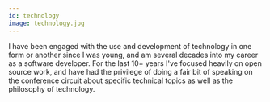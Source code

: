 ```yaml
---
id: technology
image: technology.jpg
---
```


I have been engaged with the use and development of technology in one form or another since I was
young, and am several decades into my career as a software developer. For the last 10+ years I've focused heavily on open source work, and have had the privilege
of doing a fair bit of speaking on the conference circuit about specific technical topics as well
as the philosophy of technology.
